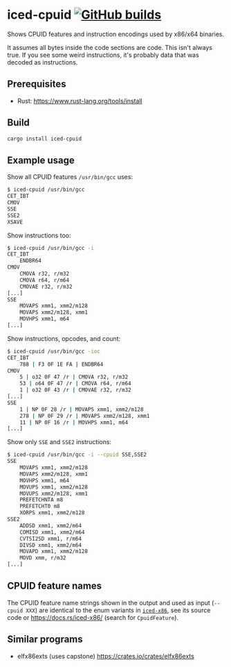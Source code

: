 # iced-cpuid [![GitHub builds](https://github.com/icedland/iced-cpuid/workflows/GitHub%20CI/badge.svg)](https://github.com/icedland/iced-cpuid/actions)

Shows CPUID features and instruction encodings used by x86/x64 binaries.

It assumes all bytes inside the code sections are code. This isn't always true.
If you see some weird instructions, it's probably data that was decoded as instructions.

## Prerequisites

- Rust: https://www.rust-lang.org/tools/install

## Build

```sh
cargo install iced-cpuid
```

## Example usage

Show all CPUID features `/usr/bin/gcc` uses:

```sh
$ iced-cpuid /usr/bin/gcc
CET_IBT
CMOV
SSE
SSE2
XSAVE
```

Show instructions too:

```sh
$ iced-cpuid /usr/bin/gcc -i
CET_IBT
	ENDBR64
CMOV
	CMOVA r32, r/m32
	CMOVA r64, r/m64
	CMOVAE r32, r/m32
[...]
SSE
	MOVAPS xmm1, xmm2/m128
	MOVAPS xmm2/m128, xmm1
	MOVHPS xmm1, m64
[...]
```

Show instructions, opcodes, and count:

```sh
$ iced-cpuid /usr/bin/gcc -ioc
CET_IBT
	788 | F3 0F 1E FA | ENDBR64
CMOV
	5 | o32 0F 47 /r | CMOVA r32, r/m32
	53 | o64 0F 47 /r | CMOVA r64, r/m64
	1 | o32 0F 43 /r | CMOVAE r32, r/m32
[...]
SSE
	1 | NP 0F 28 /r | MOVAPS xmm1, xmm2/m128
	278 | NP 0F 29 /r | MOVAPS xmm2/m128, xmm1
	11 | NP 0F 16 /r | MOVHPS xmm1, m64
[...]
```

Show only `SSE` and `SSE2` instructions:

```sh
$ iced-cpuid /usr/bin/gcc -i --cpuid SSE,SSE2
SSE
	MOVAPS xmm1, xmm2/m128
	MOVAPS xmm2/m128, xmm1
	MOVHPS xmm1, m64
	MOVUPS xmm1, xmm2/m128
	MOVUPS xmm2/m128, xmm1
	PREFETCHNTA m8
	PREFETCHT0 m8
	XORPS xmm1, xmm2/m128
SSE2
	ADDSD xmm1, xmm2/m64
	COMISD xmm1, xmm2/m64
	CVTSI2SD xmm1, r/m64
	DIVSD xmm1, xmm2/m64
	MOVAPD xmm1, xmm2/m128
	MOVD xmm, r/m32
[...]
```

## CPUID feature names

The CPUID feature name strings shown in the output and used as input (`--cpuid XXX`) are identical to the enum variants in [`iced-x86`](https://github.com/icedland/iced), see its source code or https://docs.rs/iced-x86/ (search for `CpuidFeature`).

## Similar programs

- elfx86exts (uses capstone) https://crates.io/crates/elfx86exts